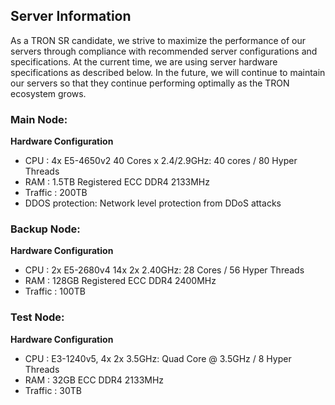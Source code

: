 

## Server Information

As a TRON SR candidate, we strive to maximize the performance of our servers through compliance with recommended server configurations and specifications. At the current time, we are using server hardware specifications as described below. In the future, we will continue to maintain our servers so that they continue performing optimally as the TRON ecosystem grows.

### Main Node:
**Hardware Configuration**
* CPU		: 4x E5-4650v2 40 Cores x 2.4/2.9GHz: 40 cores / 80 Hyper Threads
* RAM		: 1.5TB Registered ECC DDR4 2133MHz
* Traffic	: 200TB
* DDOS protection: Network level protection from DDoS attacks

### Backup Node:
**Hardware Configuration**
* CPU : 2x E5-2680v4 14x 2x 2.40GHz: 28 Cores / 56 Hyper Threads
* RAM : 128GB Registered ECC DDR4 2400MHz
* Traffic	: 100TB

### Test Node:
**Hardware Configuration**
* CPU		: E3-1240v5, 4x 2x 3.5GHz: Quad Core @ 3.5GHz / 8 Hyper Threads
* RAM		: 32GB ECC DDR4 2133MHz
* Traffic	: 30TB
